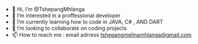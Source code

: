 - 👋 Hi, I’m @TshepangMhlanga
- 👀 I’m interested in a proffessional developer 
- 🌱 I’m currently learning how to code in JAVA, C# , AND DART
- 💞️ I’m looking to collaborate on coding projects
- 📫 How to reach me : email adrress tshepangmelinamhlanga@gmail.com

<!---
TshepangMhlanga/TshepangMhlanga is a ✨ special ✨ repository because its `README.md` (this file) appears on your GitHub profile.
You can click the Preview link to take a look at your changes.
--->
